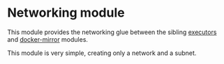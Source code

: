# Networking module

This module provides the networking glue between the sibling [executors](https://registry.terraform.io/modules/sourcegraph/executors/google/0.0.23/submodules/executors) and [docker-mirror](https://registry.terraform.io/modules/sourcegraph/executors/google/0.0.23/submodules/docker-mirror) modules.

This module is very simple, creating only a network and a subnet.
